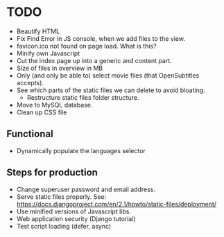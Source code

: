 # TODO

* Beautify HTML
* Fix Find Error in JS console, when we add files to the view.
* favicon.ico not found on page load. What is this?
* Minify own Javascript
* Cut the index page up into a generic and content part.
* Size of files in overview in MB
* Only (and only be able to) select movie files (that OpenSubtitles accepts).
* See which parts of the static files we can delete to avoid bloating.
    * Restructure static files folder structure.
* Move to MySQL database.
* Clean up CSS file

## Functional

* Dynamically populate the languages selector

## Steps for production

* Change superuser password and email address.
* Serve static files properly. See: https://docs.djangoproject.com/en/2.1/howto/static-files/deployment/
* Use minified versions of Javascript libs.
* Web application security (Django tutorial)
* Test script loading (defer, async)